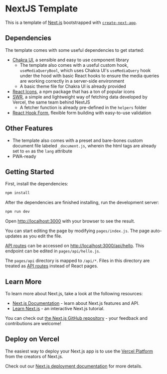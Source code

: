 # NextJS Template

This is a template of [Next.js](https://nextjs.org/) bootstrapped with [`create-next-app`](https://github.com/vercel/next.js/tree/canary/packages/create-next-app).

## Dependencies

The template comes with some useful dependencies to get started:

- [Chakra UI](https://chakra-ui.com/), a sensible and easy to use component library
  - The template also comes with a useful custom hook, `useMediaQueryBool`, which uses Chakra UI's `useMediaQuery` hook under the hood with basic React hooks to ensure the media queries are working correctly in a server-side environment
  - A basic theme file for Chakra UI is already provided
- [React Icons](https://react-icons.github.io/react-icons/), a npm package that has a ton of popular icons
- [SWR](https://swr.vercel.app/), a simple and lightweight way of fetching data developed by Vercel, the same team behind NextJS
  - A fetcher function is already pre-defined in the `helpers` folder
- [React Hook Form](https://react-hook-form.com/), flexible form building with easy-to-use validation

## Other Features

- The template also comes with a preset and bare-bones custom document file labeled `_document.js`, wherein the html tags are already set to `en` as the `lang` attribute
- PWA-ready

## Getting Started

First, install the dependencies:

```bash
npm install
```

After the dependencies are finished installing, run the development server:

```bash
npm run dev
```

Open [http://localhost:3000](http://localhost:3000) with your browser to see the result.

You can start editing the page by modifying `pages/index.js`. The page auto-updates as you edit the file.

[API routes](https://nextjs.org/docs/api-routes/introduction) can be accessed on [http://localhost:3000/api/hello](http://localhost:3000/api/hello). This endpoint can be edited in `pages/api/hello.js`.

The `pages/api` directory is mapped to `/api/*`. Files in this directory are treated as [API routes](https://nextjs.org/docs/api-routes/introduction) instead of React pages.

## Learn More

To learn more about Next.js, take a look at the following resources:

- [Next.js Documentation](https://nextjs.org/docs) - learn about Next.js features and API.
- [Learn Next.js](https://nextjs.org/learn) - an interactive Next.js tutorial.

You can check out [the Next.js GitHub repository](https://github.com/vercel/next.js/) - your feedback and contributions are welcome!

## Deploy on Vercel

The easiest way to deploy your Next.js app is to use the [Vercel Platform](https://vercel.com/new?utm_medium=default-template&filter=next.js&utm_source=create-next-app&utm_campaign=create-next-app-readme) from the creators of Next.js.

Check out our [Next.js deployment documentation](https://nextjs.org/docs/deployment) for more details.
